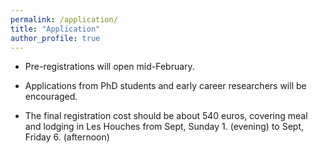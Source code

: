 ```yaml
---
permalink: /application/
title: "Application"
author_profile: true
---
```


- Pre-registrations will open mid-February.

- Applications from PhD students and early career researchers will be encouraged.

- The final registration cost should be about 540 euros, covering meal and lodging in Les Houches from Sept, Sunday 1. (evening) to Sept, Friday 6. (afternoon) 